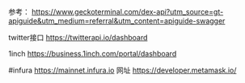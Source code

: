 参考：
https://www.geckoterminal.com/dex-api?utm_source=gt-apiguide&utm_medium=referral&utm_content=apiguide-swagger

twitter接口
https://twitterapi.io/dashboard

1inch
https://business.1inch.com/portal/dashboard

#infura
https://mainnet.infura.io 网址 https://developer.metamask.io/
